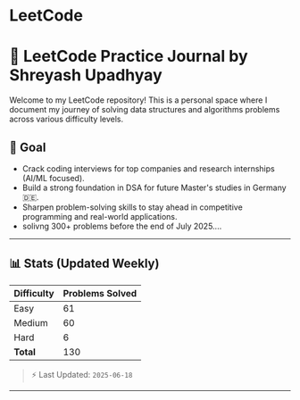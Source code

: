 # LeetCode
# 🧠 LeetCode Practice Journal by Shreyash Upadhyay

Welcome to my LeetCode repository! This is a personal space where I document my journey of solving data structures and algorithms problems across various difficulty levels.

## 🎯 Goal

- Crack coding interviews for top companies and research internships (AI/ML focused).
- Build a strong foundation in DSA for future Master's studies in Germany 🇩🇪.
- Sharpen problem-solving skills to stay ahead in competitive programming and real-world applications.
- solivng 300+ problems before the end of July 2025....
-----------------------------------------------------------------------------------------------------------------------------------------------------------------------------------------------------------------------

## 📊 Stats (Updated Weekly)

| Difficulty | Problems Solved |
|------------|------------------|
| Easy       | 61              |
| Medium     | 60              |
| Hard       | 6               |
| **Total**  | 130             |

> ⚡ Last Updated: `2025-06-18`

-----------



